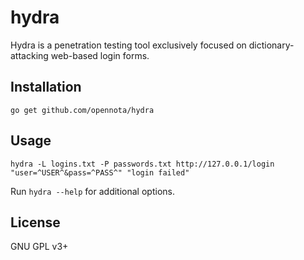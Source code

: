 hydra
=====

Hydra is a penetration testing tool exclusively focused on dictionary-attacking web-based login forms.

## Installation

    go get github.com/opennota/hydra

## Usage

    hydra -L logins.txt -P passwords.txt http://127.0.0.1/login "user=^USER^&pass=^PASS^" "login failed"

Run `hydra --help` for additional options.

## License

GNU GPL v3+
